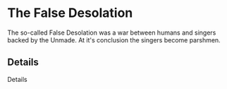 # The False Desolation
The so-called False Desolation was a war between humans and singers backed by the Unmade. At it's conclusion the singers become parshmen.

## Details
Details
